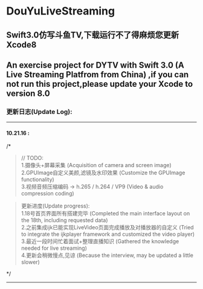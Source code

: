 # DouYuLiveStreaming
## Swift3.0仿写斗鱼TV,下载运行不了得麻烦您更新Xcode8<br>
## An exercise project for DYTV with Swift 3.0 (A Live Streaming Platfrom from China) ,if you can not run this project,please update your Xcode to version 8.0 <br>
### 更新日志(Update Log):<br>
-----------------------------------------------------------  
#### 10.21.16 :  <br>
/*<br>
>// TODO:<br>
  1.摄像头+屏幕采集 (Acquisition of camera and screen image)<br>
  2.GPUImage自定义美颜,滤镜及水印效果 (Customize the GPUImage functionality)<br>
  3.视频音频压缩编码 -> h.265 / h.264 / VP9 (Video & audio compression coding)<br>

>更新进度(Update progress):<br>
  1.18号首页界面所有搭建完毕 (Completed the main interface layout on the 18th, including requested data)<br>
  2.之前集成ijk已能实现LiveVideo页面完成播放及对播放器的自定义 (Tried to integrate the ijkplayer framework and customized the video player)<br>
  3.最近一段时间忙着面试+整理直播知识 (Gathered the knowledge needed for live streaming)<br>
  4.更新会稍微慢点,见谅 (Because the interview, may be updated a little slower)<br>
  
*/<br>

-----------------------------------------------------------
